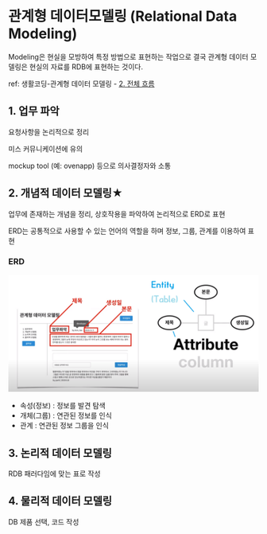 # 관계형 데이터모델링 (Relational Data Modeling)

Modeling은 현실을 모방하여 특정 방법으로 표현하는 작업으로 결국 관계형 데이터 모델링은 현실의 자료를 RDB에 표현하는 것이다.



ref: 생활코딩-관계형 데이터 모델링 - [2. 전체 흐름](https://www.youtube.com/watch?v=zZmRQHgLhMo&list=PLuHgQVnccGMDF6rHsY9qMuJMd295Yk4sa&index=2)



## 1. 업무 파악

요청사항을 논리적으로  정리

미스 커뮤니케이션에 유의 

mockup tool (예: ovenapp) 등으로 의사결정자와 소통



## 2. 개념적 데이터 모델링★

업무에 존재하는 개념을 정리, 상호작용을 파악하여 논리적으로 ERD로 표현

ERD는 공통적으로 사용할 수 있는 언어의 역할을 하며 정보, 그룹, 관계를 이용하여 표현



### ERD

![Entity and Attribute](\assets\Database\관계형_데이터모델링\Entity_Attr.png)

- 속성(정보) : 정보를 발견 탐색
- 개체(그룹) : 연관된 정보를 인식
- 관계 : 연관된 정보 그룹을 인식





## 3. 논리적 데이터 모델링

RDB 패러다임에 맞는 표로 작성





## 4. 물리적 데이터 모델링

DB 제품 선택, 코드 작성